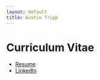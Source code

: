 ```yaml
---
layout: default
title: Austin Tripp
---
```

# Curriculum Vitae
- [Resume](/_pdf/Jonathan_Rasmussen.pdf)
- [LinkedIn](https://www.linkedin.com/in/jonathandrasmussen/)
